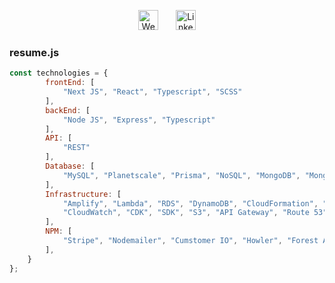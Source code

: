 <p align="center">
  <a href="https://taylorlaughl.in"><img width="32px" alt="Website" title="Website" src="https://i.imgur.com/qiXu7b2.png"/></a>
  &#8287;&#8287;&#8287;&#8287;&#8287;
  <a href="https://www.linkedin.com/in/taylor-laughlin"><img width="32px" alt="LinkedIn" title="LinkedIn" src="https://i.imgur.com/OXZM1L6.png"/></a>
</p>

### resume.js

```javascript
const technologies = {
        frontEnd: [
            "Next JS", "React", "Typescript", "SCSS"
        ],
        backEnd: [
            "Node JS", "Express", "Typescript"
        ],
        API: [
            "REST"
        ],
        Database: [
            "MySQL", "Planetscale", "Prisma", "NoSQL", "MongoDB", "Mongoose" 
        ],
        Infrastructure: [
            "Amplify", "Lambda", "RDS", "DynamoDB", "CloudFormation", "CloudPipeline", "CloudFront",
            "CloudWatch", "CDK", "SDK", "S3", "API Gateway", "Route 53", "Secrets Manager", "IAM", "KMS", "Vercel"
        ],
        NPM: [
            "Stripe", "Nodemailer", "Cumstomer IO", "Howler", "Forest Admin"
        ], 
    }
};
```
